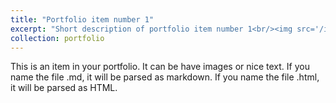```yaml
---
title: "Portfolio item number 1"
excerpt: "Short description of portfolio item number 1<br/><img src='/images/bio-photo.png'>"
collection: portfolio
---
```


This is an item in your portfolio. It can be have images or nice text. If you name the file .md, it will be parsed as markdown. If you name the file .html, it will be parsed as HTML. 

